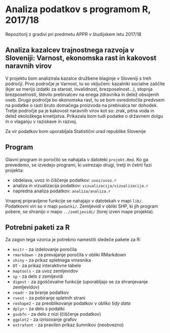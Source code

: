 # Analiza podatkov s programom R, 2017/18

Repozitorij z gradivi pri predmetu APPR v študijskem letu 2017/18

## Analiza kazalcev trajnostnega razvoja v Sloveniji: Varnost, ekonomska rast in kakovost naravnih virov

V projektu bom analizirala kazalce družbene blaginje v Sloveniji s treh področji. Prvo področje je Varnost, tu so vključeni: kazalniki socialne zaščite (kjer se merijo izdatki za starost, invalidnost, brezposelnost...), stopnja brezposelnosti, število prebivalcev na enega zdravnika in delež obsojenih oseb. Drugo področje bo ekonomska rast, tu se bom osredotočila predvsem na podatke o rasti bruto domačega proizvoda na prebivalca ter dohodek. Tretje področje pa je kakovost naravnih virov kot so: zrak, pitna voda in delež ekološkega kmetijstva. Prikazala bom tudi podatke o državnem dolgu in o vlaganju v raziskave in razvoj.

Za vir podatkov bom uporabljala Statistični urad republike Slovenije

## Program

Glavni program in poročilo se nahajata v datoteki `projekt.Rmd`. Ko ga prevedemo,
se izvedejo programi, ki ustrezajo drugi, tretji in četrti fazi projekta:

* obdelava, uvoz in čiščenje podatkov: `uvoz/uvoz.r`
* analiza in vizualizacija podatkov: `vizualizacija/vizualizacija.r`
* napredna analiza podatkov: `analiza/analiza.r`

Vnaprej pripravljene funkcije se nahajajo v datotekah v mapi `lib/`. Podatkovni
viri so v mapi `podatki/`. Zemljevidi v obliki SHP, ki jih program pobere, se
shranijo v mapo `../zemljevidi/` (torej izven mape projekta).

## Potrebni paketi za R

Za zagon tega vzorca je potrebno namestiti sledeče pakete za R:

* `knitr` - za izdelovanje poročila
* `rmarkdown` - za prevajanje poročila v obliki RMarkdown
* `shiny` - za prikaz spletnega vmesnika
* `DT` - za prikaz interaktivne tabele
* `maptools` - za uvoz zemljevidov
* `sp` - za delo z zemljevidi
* `digest` - za zgoščevalne funkcije (uporabljajo se za shranjevanje zemljevidov)
* `readr` - za branje podatkov
* `rvest` - za pobiranje spletnih strani
* `reshape2` - za preoblikovanje podatkov v obliko *tidy data*
* `dplyr` - za delo s podatki
* `gsubfn` - za delo z nizi (čiščenje podatkov)
* `ggplot2` - za izrisovanje grafov
* `extrafont` - za pravilen prikaz šumnikov (neobvezno)
